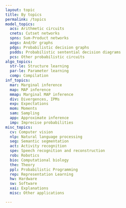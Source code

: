```yaml
---
layout: topic
title: By topics
permalink: /topics
model_topics: 
  acs: Arithmetic circuits
  cnets: Cutset networks
  spns: Sum-Product networks
  aogs: And/Or graphs
  pdgs: Probabilistic decision graphs
  psdds: Probabilistic sentential decision diagrams
  pcs: Other probabilistic circuits
algo_topics: 
  str-le: Structure learning
  par-le: Parameter learning
  comp: Compilation
inf_topics: 
  mar: Marginal inference
  map: MAP inference
  mmap: Marginal MAP inference
  div: Divergences, IPMs
  exp: Expectations
  mom: Moments
  sam: Sampling
  app: Approximate inference
  imp: Imprecise probabilities
misc_topics: 
  cv: Computer vision
  nlp: Natural language processing
  seg: Semantic segmentation
  act: Activity recognition
  spe: Speech recognition and reconstruction
  rob: Robotics
  bio: Computational biology
  the: Theory
  ppl: Probabilistic Programming
  rep: Representation Learning
  hw: Hardware
  sw: Software
  xai: Explanations
  misc: Other applications

---
```

